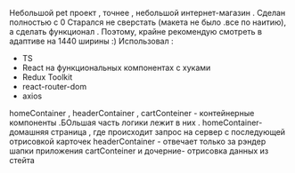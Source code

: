 Небольшой pet проект , точнее , небольшой интернет-магазин .
Сделан полностью с 0
Старался не сверстать (макета не было .все по наитию), а сделать функционал . Поэтому, крайне рекомендую смотреть в адаптиве на 1440 ширины :) Использовал :

- TS
- React на функциональных компонентах с хуками
- Redux Toolkit
- react-router-dom
- axios

homeContainer , headerContainer , cartConteiner - контейнерные компоненты .БОльшая часть логики лежит в них .
homeContainer- домашняя страница , где происходит запрос на сервер с последующей отрисовкой карточек
headerContainer - отвечает только за рэндер шапки приложения
cartConteiner и дочерние- отрисовка данных из стейта
